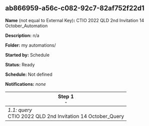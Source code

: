 ## ab866959-a56c-c082-92c7-82af752f22d1

**Name** (not equal to External Key)**:** CTIO 2022 QLD 2nd Invitation 14 October_Automation

**Description:** n/a

**Folder:** my automations/

**Started by:** Schedule

**Status:** Ready

**Schedule:** Not defined

**Notifications:** _none_


| Step 1<br>_<small>-</small>_ |
| --- |
| _1.1: query_<br>CTIO 2022 QLD 2nd Invitation 14 October_Query |
